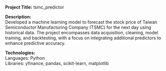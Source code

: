 **Project Title:** tsmc_predictor

**Description:**  
Developed a machine learning model to forecast the stock price of Taiwan Semiconductor Manufacturing Company (TSMC) for the next day using historical data. The project encompasses data acquisition, cleaning, model training, and backtesting, with a focus on integrating additional predictors to enhance predictive accuracy.

**Technologies:**  
Languages: Python  
Libraries: yfinance, pandas, scikit-learn, matplotlib
